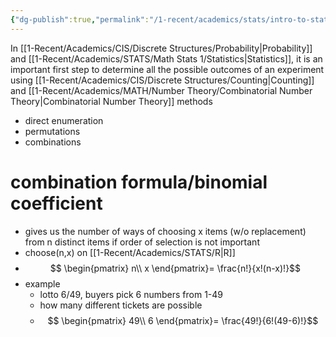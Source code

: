 ```yaml
---
{"dg-publish":true,"permalink":"/1-recent/academics/stats/intro-to-stats/combinatorial-methods/","created":"2024-03-29T19:10:34.066-04:00","updated":"2025-07-07T17:28:36.579-04:00"}
---
```


In [[1-Recent/Academics/CIS/Discrete Structures/Probability\|Probability]] and [[1-Recent/Academics/STATS/Math Stats 1/Statistics\|Statistics]], it is an important first step to determine all the possible outcomes of an experiment using [[1-Recent/Academics/CIS/Discrete Structures/Counting\|Counting]] and [[1-Recent/Academics/MATH/Number Theory/Combinatorial Number Theory\|Combinatorial Number Theory]] methods
- direct enumeration
- permutations
- combinations

# combination formula/binomial coefficient
- gives us the number of ways of choosing x items (w/o replacement) from n distinct items if order of selection is not important
- choose(n,x) on [[1-Recent/Academics/STATS/R\|R]]
- $$  \begin{pmatrix}   n\\   x   \end{pmatrix}= \frac{n!}{x!(n-x)!}$$
- example
	- lotto 6/49, buyers pick 6 numbers from 1-49
	- how many different tickets are possible
	- $$  \begin{pmatrix}   49\\ 6 \end{pmatrix}= \frac{49!}{6!(49-6)!}$$